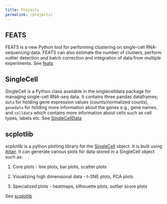 ```yaml
---
title: Projects
permalink: /projects/
---
```


## FEATS

FEATS is a new Python tool for performing clustering on single-cell RNA-sequencing data. FEATS can also estimate the number of clusters, perform outlier detection and batch correction and integration of data from multiple experiments. See [feats](/feats/)

## SingleCell

SingleCell is a Python class available in the singlecelldata package for managing single-cell RNA-seq data. It contains three pandas dataframes; `data` for holding gene expression values (counts/normalized counts), `genedata` for holding more information about the genes e.g., gene names, and `celldata` which contains more information about cells such as cell types, labels etc. See [SingleCellData](/singlecelldata/)

## scplotlib

scplotlib is a python plotting library for the [SingleCell](/singlecelldata/) object. It is built using [Altair](https://altair-viz.github.io/). It can generate various plots for data stored in a SingleCell object such as:

1. Core plots - line plots, bar plots, scatter plots

2. Visualizing high dimensional data - t-SNE plots, PCA plots

3. Specialized plots - heatmaps, silhouette plots, outlier score plots

See [scplotlib](/scplotlib/)
